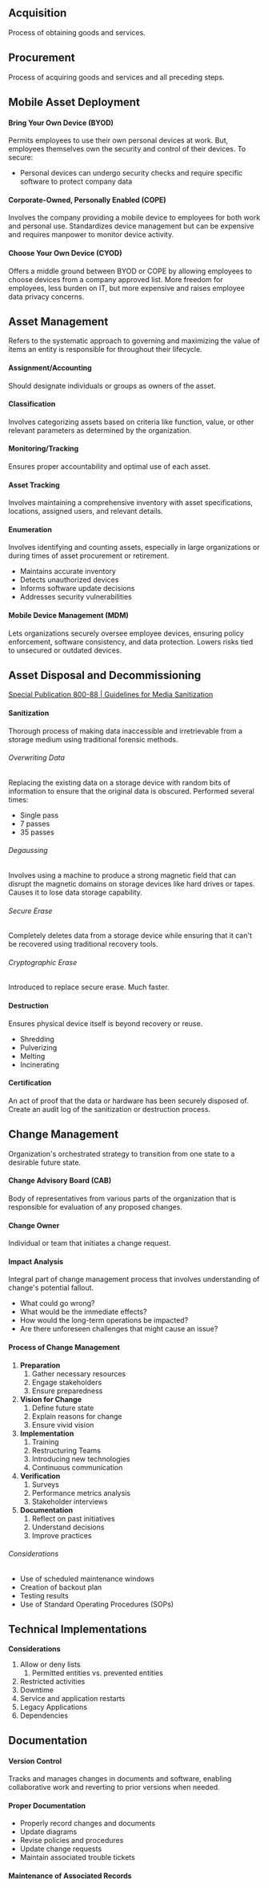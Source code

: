 ## Acquisition
Process of obtaining goods and services.

## Procurement
Process of acquiring goods and services and all preceding steps.

## Mobile Asset Deployment
#### Bring Your Own Device (BYOD)
Permits employees to use their own personal devices at work. But, employees themselves own the security and control of their devices.
To secure:
- Personal devices can undergo security checks and require specific software to protect company data
#### Corporate-Owned, Personally Enabled (COPE)
Involves the company providing a mobile device to employees for both work and personal use. Standardizes device management but can be expensive and requires manpower to monitor device activity.
#### Choose Your Own Device (CYOD)
Offers a middle ground between BYOD or COPE by allowing employees to choose devices from a company approved list. More freedom for employees, less burden on IT, but more expensive and raises employee data privacy concerns.

## Asset Management
Refers to the systematic approach to governing and maximizing the value of items an entity is responsible for throughout their lifecycle.
#### Assignment/Accounting
Should designate individuals or groups as owners of the asset.
#### Classification
Involves categorizing assets based on criteria like function, value, or other relevant parameters as determined by the organization.
#### Monitoring/Tracking
Ensures proper accountability and optimal use of each asset.
#### Asset Tracking
Involves maintaining a comprehensive inventory with asset specifications, locations, assigned users, and relevant details.
#### Enumeration
Involves identifying and counting assets, especially in large organizations or during times of asset procurement or retirement.
- Maintains accurate inventory
- Detects unauthorized devices
- Informs software update decisions
- Addresses security vulnerabilities
#### Mobile Device Management (MDM)
Lets organizations securely oversee employee devices, ensuring policy enforcement, software consistency, and data protection. Lowers risks tied to unsecured or outdated devices.

## Asset Disposal and Decommissioning
[Special Publication 800-88 | Guidelines for Media Sanitization](https://nvlpubs.nist.gov/nistpubs/specialpublications/nist.sp.800-88r1.pdf)
#### Sanitization
Thorough process of making data inaccessible and irretrievable from a storage medium using traditional forensic methods.
###### Overwriting Data
Replacing the existing data on a storage device with random bits of information to ensure that the original data is obscured. Performed several times:
- Single pass
- 7 passes
- 35 passes
###### Degaussing
Involves using a machine to produce a strong magnetic field that can disrupt the magnetic domains on storage devices like hard drives or tapes. Causes it to lose data storage capability.
###### Secure Erase
Completely deletes data from a storage device while ensuring that it can't be recovered using traditional recovery tools.
###### Cryptographic Erase
Introduced to replace secure erase. Much faster.
#### Destruction
Ensures physical device itself is beyond recovery or reuse.
- Shredding
- Pulverizing
- Melting
- Incinerating
#### Certification
An act of proof that the data or hardware has been securely disposed of. Create an audit log of the sanitization or destruction process.

## Change Management
Organization's orchestrated strategy to transition from one state to a desirable future state.
#### Change Advisory Board (CAB)
Body of representatives from various parts of the organization that is responsible for evaluation of any proposed changes.
#### Change Owner
Individual or team that initiates a change request.
#### Impact Analysis
Integral part of change management process that involves understanding of change's potential fallout.
- What could go wrong?
- What would be the immediate effects?
- How would the long-term operations be impacted?
- Are there unforeseen challenges that might cause an issue?
#### Process of Change Management
1. **Preparation**
	1. Gather necessary resources
	2. Engage stakeholders
	3. Ensure preparedness
2. **Vision for Change**
	1. Define future state
	2. Explain reasons for change
	3. Ensure vivid vision
3. **Implementation**
	1. Training
	2. Restructuring Teams
	3. Introducing new technologies
	4. Continuous communication
4. **Verification**
	1. Surveys
	2. Performance metrics analysis
	3. Stakeholder interviews
5. **Documentation**
	1. Reflect on past initiatives
	2. Understand decisions
	3. Improve practices
###### Considerations
- Use of scheduled maintenance windows
- Creation of backout plan
- Testing results
- Use of Standard Operating Procedures (SOPs)

## Technical Implementations
**Considerations**
1. Allow or deny lists
	1. Permitted entities vs. prevented entities
2. Restricted activities
3. Downtime
4. Service and application restarts
5. Legacy Applications
6. Dependencies

## Documentation
#### Version Control
Tracks and manages changes in documents and software, enabling collaborative work and reverting to prior versions when needed.
#### Proper Documentation
- Properly record changes and documents
- Update diagrams
- Revise policies and procedures
- Update change requests
- Maintain associated trouble tickets
#### Maintenance of Associated Records